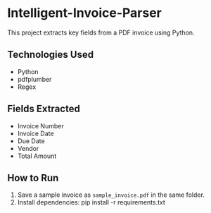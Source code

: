 # Intelligent-Invoice-Parser

This project extracts key fields from a PDF invoice using Python.

## Technologies Used

- Python
- pdfplumber
- Regex

## Fields Extracted

- Invoice Number
- Invoice Date
- Due Date
- Vendor
- Total Amount

## How to Run

1. Save a sample invoice as `sample_invoice.pdf` in the same folder.
2. Install dependencies:
pip install -r requirements.txt
